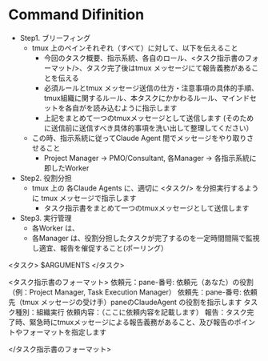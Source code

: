 # Command Difinition
- Step1. ブリーフィング
    - tmux 上のペインそれぞれ（すべて）に対して、以下を伝えること
        - 今回のタスク概要、指示系統、各自のロール、<タスク指示書のフォーマット/>、タスク完了後はtmux メッセージにて報告義務があることを伝える
        - 必須ルールとtmux メッセージ送信の仕方・注意事項の具体的手順、tmux組織に関するルール、本タスクにかかわるルール、マインドセットを各自がを読み込むように指示します
        - 上記をまとめて一つのtmuxメッセージとして送信します (そのために送信前に送信すべき具体的事項を洗い出して整理してください）
    - この時、指示系統に従ってClaude Agent 間でメッセージをやり取りさせること
        - Project Manager -> PMO/Consultant, 各Manager -> 各指示系統に即したWorker
- Step2. 役割分担
    - tmux 上の 各Claude Agents に、適切に <タスク/> を分担実行するように tmux メッセージで指示します
        - タスク指示書をまとめて一つのtmuxメッセージとして送信します
- Step3. 実行管理
    - 各Worker は、
    - 各Manager は、役割分担したタスクが完了するのを一定時間間隔で監視し適宜、報告を催促すること(ポーリング）


<タスク>
$ARGUMENTS
</タスク>

<タスク指示書のフォーマット>
依頼元：pane-番号: 依頼元（あなた）の役割（例：Project Manager, Task Execution Manager）
依頼先：pane-番号: 依頼先（tmux メッセージの受け手）paneのClaudeAgent の役割を指示します
タスク種別：組織実行
依頼内容：（ここに依頼内容を記載します）
報告：タスク完了時、緊急時にtmuxメッセージによる報告義務があること、及び報告のポイントやフォーマットを指定します

</タスク指示書のフォーマット>
